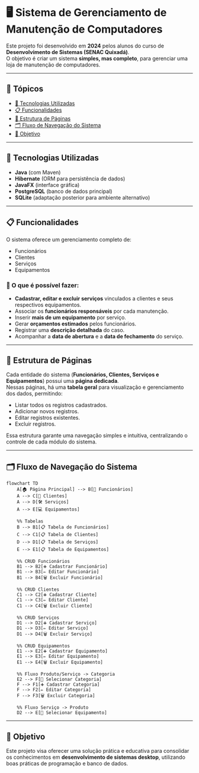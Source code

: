 # 🖥️ Sistema de Gerenciamento de Manutenção de Computadores

Este projeto foi desenvolvido em **2024** pelos alunos do curso de **Desenvolvimento de Sistemas (SENAC Quixadá)**.  
O objetivo é criar um sistema **simples, mas completo**, para gerenciar uma loja de manutenção de computadores.

---

## 📑 Tópicos
- [🚀 Tecnologias Utilizadas](#-tecnologias-utilizadas)  
- [📋 Funcionalidades](#-funcionalidades)  
- [📑 Estrutura de Páginas](#-estrutura-de-páginas)  
- [🗂️ Fluxo de Navegação do Sistema](#️-fluxo-de-navegação-do-sistema)  
- [🎯 Objetivo](#-objetivo)  


---


## 🚀 Tecnologias Utilizadas
- **Java** (com Maven)  
- **Hibernate** (ORM para persistência de dados)  
- **JavaFX** (interface gráfica)  
- **PostgreSQL** (banco de dados principal)  
- **SQLite** (adaptação posterior para ambiente alternativo)

---

## 📋 Funcionalidades
O sistema oferece um gerenciamento completo de:  
- Funcionários  
- Clientes  
- Serviços  
- Equipamentos  

### 🔧 O que é possível fazer:
- **Cadastrar, editar e excluir serviços** vinculados a clientes e seus respectivos equipamentos.  
- Associar os **funcionários responsáveis** por cada manutenção.  
- Inserir **mais de um equipamento** por serviço.  
- Gerar **orçamentos estimados** pelos funcionários.  
- Registrar uma **descrição detalhada** do caso.  
- Acompanhar a **data de abertura** e a **data de fechamento** do serviço.  

---

## 📑 Estrutura de Páginas
Cada entidade do sistema (**Funcionários, Clientes, Serviços e Equipamentos**) possui uma **página dedicada**.  
Nessas páginas, há uma **tabela geral** para visualização e gerenciamento dos dados, permitindo:  
- Listar todos os registros cadastrados.  
- Adicionar novos registros.  
- Editar registros existentes.  
- Excluir registros.  

Essa estrutura garante uma navegação simples e intuitiva, centralizando o controle de cada módulo do sistema.

---

## 🗂️ Fluxo de Navegação do Sistema

```mermaid
flowchart TD
    A[🏠 Página Principal] --> B[👨 Funcionários]
    A --> C[👥 Clientes]
    A --> D[🛠️ Serviços]
    A --> E[💻 Equipamentos]

    %% Tabelas
    B --> B1[📋 Tabela de Funcionários]
    C --> C1[📋 Tabela de Clientes]
    D --> D1[📋 Tabela de Serviços]
    E --> E1[📋 Tabela de Equipamentos]

    %% CRUD Funcionários
    B1 --> B2[➕ Cadastrar Funcionário]
    B1 --> B3[✏️ Editar Funcionário]
    B1 --> B4[🗑️ Excluir Funcionário]

    %% CRUD Clientes
    C1 --> C2[➕ Cadastrar Cliente]
    C1 --> C3[✏️ Editar Cliente]
    C1 --> C4[🗑️ Excluir Cliente]

    %% CRUD Serviços
    D1 --> D2[➕ Cadastrar Serviço]
    D1 --> D3[✏️ Editar Serviço]
    D1 --> D4[🗑️ Excluir Serviço]

    %% CRUD Equipamentos
    E1 --> E2[➕ Cadastrar Equipamento]
    E1 --> E3[✏️ Editar Equipamento]
    E1 --> E4[🗑️ Excluir Equipamento]

    %% Fluxo Produto/Serviço -> Categoria
    E2 --> F[📂 Selecionar Categoria]
    F --> F1[➕ Cadastrar Categoria]
    F --> F2[✏️ Editar Categoria]
    F --> F3[🗑️ Excluir Categoria]

    %% Fluxo Serviço -> Produto
    D2 --> E[📂 Selecionar Equipamento]
```
---

## 🎯 Objetivo
Este projeto visa oferecer uma solução prática e educativa para consolidar os conhecimentos em **desenvolvimento de sistemas desktop**, utilizando boas práticas de programação e banco de dados.
